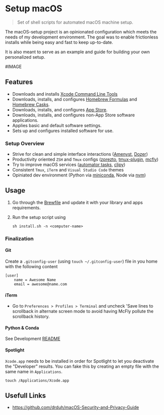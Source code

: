 # Setup macOS

> Set of shell scripts for automated macOS machine setup.

The macOS-setup project is an opinionated configuration which meets the needs of my development environment. The goal was to enable frictionless installs while being easy and fast to keep up-to-date.

It is also meant to serve as an example and guide for building your own personalized setup.

#IMAGE

## Features

- Downloads and installs [Xcode Command Line Tools](https://developer.apple.com/xcode)
- Downloads, installs, and configures [Homebrew Formulas](http://brew.sh) and [Homebrew Casks](https://caskroom.github.io).
- Downloads, installs, and configures [App Store](http://www.apple.com/macosx/whats-new/app-store.html).
- Downloads, installs, and configures non-App Store software applications.
- Applies basic and default software settings.
- Sets up and configures installed software for use.

### Setup Overview

- Strive for clean and simple interface interactions ([Amenyst](https://github.com/ianyh/Amethyst), [Dozer](https://github.com/Mortennn/Dozer))
- Productivity oriented `ZSH` and `Tmux` configs ([zprezto](https://github.com/sorin-ionescu/prezto), [tmux-plugin](https://github.com/tmux-plugins/tmux-resurrect), [mcfly](https://github.com/cantino/mcfly))
- Try to improve macOS services ([automator tasks](), [clipy](https://github.com/Clipy/Clipy))
- Consistent `Tmux`, `iTerm` and `Visual Studio Code` themes
- Opiniated dev environment (Python via [miniconda](https://docs.conda.io/en/latest/miniconda.html), Node via [nvm](https://github.com/nvm-sh/nvm))

## Usage

1. Go through the [Brewfile](https://github.com/Homebrew/homebrew-bundle) and update it with your library and apps requirements.

2. Run the setup script using

   ```shell
   sh install.sh -n <computer-name>
   ```

### Finalization

#### **Git**

Create a `.gitconfig-user` (using `touch ~/.gitconfig-user`) file in you home with the following content

```
[user]
    name = Awesome Name
    email = awesome@name.com
```

#### **iTerm**

- Go to `Preferences > Profiles > Terminal` and uncheck 'Save lines to scrollback in alternate screen mode to avoid having McFly pollute the scrollback history.

#### Python & Conda

See Development [README](DEVELOPMENT.md)

#### Spotlight

`Xcode.app` needs to be installed in order for Spotlight to let you deactivate the "Developer" results. You can fake this by creating an empty file with the same name in `Applications`.

```
touch /Applications/Xcode.app
```

## Usefull Links

- https://github.com/drduh/macOS-Security-and-Privacy-Guide
